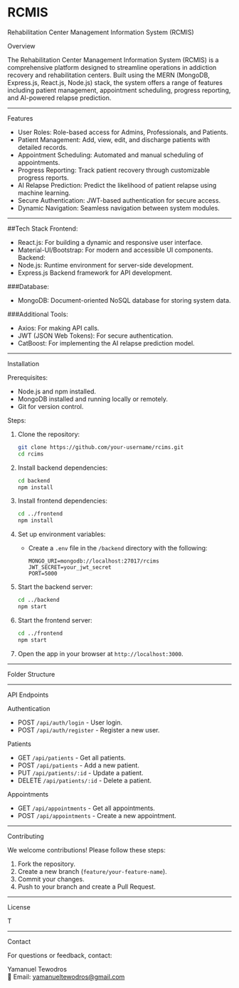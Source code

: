 # RCMIS


 Rehabilitation Center Management Information System (RCMIS)

 Overview

The Rehabilitation Center Management Information System (RCMIS) is a comprehensive platform designed to streamline operations in addiction recovery and rehabilitation centers. Built using the MERN (MongoDB, Express.js, React.js, Node.js) stack, the system offers a range of features including patient management, appointment scheduling, progress reporting, and AI-powered relapse prediction.

---

Features

- User Roles: Role-based access for Admins, Professionals, and Patients.
- Patient Management: Add, view, edit, and discharge patients with detailed records.
- Appointment Scheduling: Automated and manual scheduling of appointments.
- Progress Reporting: Track patient recovery through customizable progress reports.
- AI Relapse Prediction: Predict the likelihood of patient relapse using machine learning.
- Secure Authentication: JWT-based authentication for secure access.
- Dynamic Navigation: Seamless navigation between system modules.

---

 ##Tech Stack
 Frontend:
- React.js: For building a dynamic and responsive user interface.
- Material-UI/Bootstrap: For modern and accessible UI components.
 Backend:
- Node.js: Runtime environment for server-side development.
- Express.js Backend framework for API development.

 ###Database:
- MongoDB: Document-oriented NoSQL database for storing system data.

 ###Additional Tools:
- Axios: For making API calls.
- JWT (JSON Web Tokens): For secure authentication.
- CatBoost: For implementing the AI relapse prediction model.

---

 Installation

Prerequisites:
- Node.js and npm installed.
- MongoDB installed and running locally or remotely.
- Git for version control.

 Steps:
1. Clone the repository:
   ```bash
   git clone https://github.com/your-username/rcims.git
   cd rcims
   ```

2. Install backend dependencies:
   ```bash
   cd backend
   npm install
   ```

3. Install frontend dependencies:
   ```bash
   cd ../frontend
   npm install
   ```

4. Set up environment variables:
   - Create a `.env` file in the `/backend` directory with the following:
     ```
     MONGO_URI=mongodb://localhost:27017/rcims
     JWT_SECRET=your_jwt_secret
     PORT=5000
     ```

5. Start the backend server:
   ```bash
   cd ../backend
   npm start
   ```

6. Start the frontend server:
   ```bash
   cd ../frontend
   npm start
   ```

7. Open the app in your browser at `http://localhost:3000`.

---

 Folder Structure


---

 API Endpoints

 Authentication
- POST `/api/auth/login` - User login.
- POST `/api/auth/register` - Register a new user.

Patients
- GET `/api/patients` - Get all patients.
- POST `/api/patients` - Add a new patient.
- PUT `/api/patients/:id` - Update a patient.
- DELETE `/api/patients/:id` - Delete a patient.

 Appointments
- GET `/api/appointments` - Get all appointments.
- POST `/api/appointments` - Create a new appointment.

---

 Contributing

We welcome contributions! Please follow these steps:
1. Fork the repository.
2. Create a new branch (`feature/your-feature-name`).
3. Commit your changes.
4. Push to your branch and create a Pull Request.

---

 License

T

---

 Contact

For questions or feedback, contact:

Yamanuel Tewodros  
📧 Email: yamanueltewodros@gmail.com  

